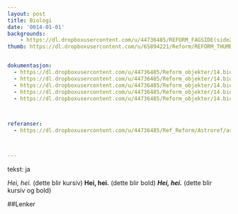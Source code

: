 ```yaml
---
layout: post
title: Biologi
date: '0014-01-01'
backgrounds:
    - https://dl.dropboxusercontent.com/u/44736485/REFORM_FAGSIDE(side2)/14.Biologi2m.jpg
thumb: https://dl.dropboxusercontent.com/u/65894221/Reform/REFORM_THUMBNAILS/14.Biologi.jpg


dokumentasjon:
  - https://dl.dropboxusercontent.com/u/44736485/Reform_objekter/14.bio1.jpg
  - https://dl.dropboxusercontent.com/u/44736485/Reform_objekter/14.bio2.jpg
  - https://dl.dropboxusercontent.com/u/44736485/Reform_objekter/14.bio3.jpg
  - https://dl.dropboxusercontent.com/u/44736485/Reform_objekter/14.bio4.jpg
  - https://dl.dropboxusercontent.com/u/44736485/Reform_objekter/14.bio5.jpg
  


referanser:
  - https://dl.dropboxusercontent.com/u/44736485/Ref_Reform/Astroref/astroref01.jpg



---
```

tekst: ja

*Hei, hei.* (dette blir kursiv)
**Hei, hei.** (dette blir bold)
***Hei, hei.*** (dette blir kursiv og bold)

##Lenker
